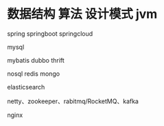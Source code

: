 # 数据结构 算法 设计模式  jvm 

spring springboot springcloud

mysql

mybatis dubbo  thrift

nosql  redis  mongo 

elasticsearch

netty、zookeeper、rabitmq/RocketMQ、kafka

nginx 
